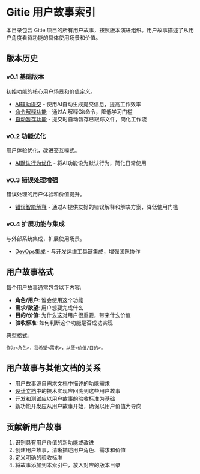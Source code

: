 # Gitie 用户故事索引

本目录包含 Gitie 项目的所有用户故事，按照版本演进组织。用户故事描述了从用户角度看待功能的具体使用场景和价值。

## 版本历史

### v0.1 基础版本

初始功能的核心用户场景和价值定义。

- [AI辅助提交](v0.1/ai_commit.md) - 使用AI自动生成提交信息，提高工作效率
- [命令解释功能](v0.1/ai_command_explanation.md) - 通过AI解释Git命令，降低学习门槛
- [自动暂存功能](v0.1/commit_auto_stage.md) - 提交时自动暂存已跟踪文件，简化工作流

### v0.2 功能优化

用户体验优化，改进交互模式。

- [AI默认行为优化](v0.2/optimize_ai_default.md) - 将AI功能设为默认行为，简化日常使用

### v0.3 错误处理增强

错误处理的用户体验和价值提升。

- [错误智能解释](v0.3/error_handling_technical_stories.md) - 通过AI提供友好的错误解释和解决方案，降低使用门槛

### v0.4 扩展功能与集成

与外部系统集成，扩展使用场景。

- [DevOps集成](v0.4/devops_integration.md) - 与开发运维工具链集成，增强团队协作

## 用户故事格式

每个用户故事通常包含以下内容:

- **角色/用户**: 谁会使用这个功能
- **需求/欲望**: 用户想要完成什么
- **目的/价值**: 为什么这对用户很重要，带来什么价值
- **验收标准**: 如何判断这个功能是否成功实现

典型格式:
```
作为<角色>，我希望<需求>，以便<价值/目的>。
```

## 用户故事与其他文档的关系

- 用户故事源自[需求文档](/doc/requirements/)中描述的功能需求
- [设计文档](/doc/design/)中的技术实现应回溯到这些用户故事
- 开发和测试应以用户故事的验收标准为基础
- 新功能开发应从用户故事开始，确保以用户价值为导向

## 贡献新用户故事

1. 识别具有用户价值的新功能或改进
2. 创建用户故事，清晰描述用户角色、需求和价值
3. 定义明确的验收标准
4. 将故事添加到本索引中，放入对应的版本目录